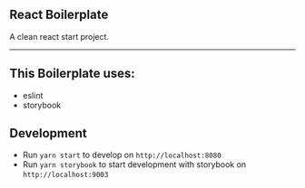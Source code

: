 ## React Boilerplate
A clean react start project.

---

## This Boilerplate uses:
- eslint
- storybook

## Development
- Run `yarn start` to develop on `http://localhost:8080`
- Run `yarn storybook` to start development with storybook on `http://localhost:9003`
